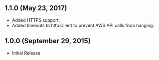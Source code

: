 ## 1.1.0 (May 23, 2017)

* Added HTTPS support.
* Added timeouts to http.Client to prevent AWS API calls from hanging.

## 1.0.0 (September 29, 2015)

* Initial Release
